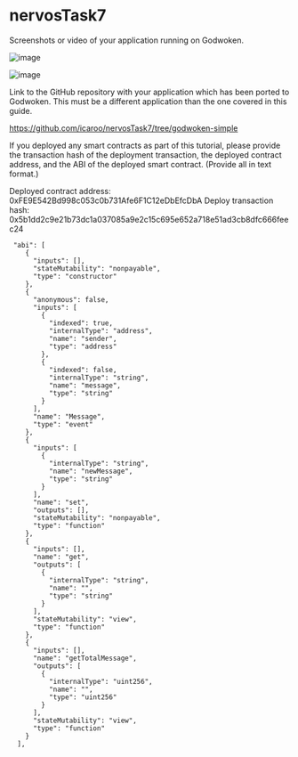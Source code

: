 # nervosTask7

Screenshots or video of your application running on Godwoken.

![image](https://user-images.githubusercontent.com/5809685/129424128-9e537089-d956-4289-97c3-a67948b27a0b.png)

![image](https://user-images.githubusercontent.com/5809685/129424395-3c206b53-3603-4096-8a13-4314a712fb5b.png)


Link to the GitHub repository with your application which has been ported to Godwoken. This must be a different application than the one covered in this guide.

https://github.com/icaroo/nervosTask7/tree/godwoken-simple


If you deployed any smart contracts as part of this tutorial, please provide the transaction hash of the deployment transaction, the deployed contract address, and the ABI of the deployed smart contract. (Provide all in text format.)

Deployed contract address: 0xFE9E542Bd998c053c0b731Afe6F1C12eDbEfcDbA
Deploy transaction hash: 0x5b1dd2c9e21b73dc1a037085a9e2c15c695e652a718e51ad3cb8dfc666feec24

```
 "abi": [
    {
      "inputs": [],
      "stateMutability": "nonpayable",
      "type": "constructor"
    },
    {
      "anonymous": false,
      "inputs": [
        {
          "indexed": true,
          "internalType": "address",
          "name": "sender",
          "type": "address"
        },
        {
          "indexed": false,
          "internalType": "string",
          "name": "message",
          "type": "string"
        }
      ],
      "name": "Message",
      "type": "event"
    },
    {
      "inputs": [
        {
          "internalType": "string",
          "name": "newMessage",
          "type": "string"
        }
      ],
      "name": "set",
      "outputs": [],
      "stateMutability": "nonpayable",
      "type": "function"
    },
    {
      "inputs": [],
      "name": "get",
      "outputs": [
        {
          "internalType": "string",
          "name": "",
          "type": "string"
        }
      ],
      "stateMutability": "view",
      "type": "function"
    },
    {
      "inputs": [],
      "name": "getTotalMessage",
      "outputs": [
        {
          "internalType": "uint256",
          "name": "",
          "type": "uint256"
        }
      ],
      "stateMutability": "view",
      "type": "function"
    }
  ],
  
```
